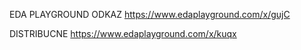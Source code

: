 EDA PLAYGROUND ODKAZ
https://www.edaplayground.com/x/gujC




DISTRIBUCNE 
https://www.edaplayground.com/x/kuqx